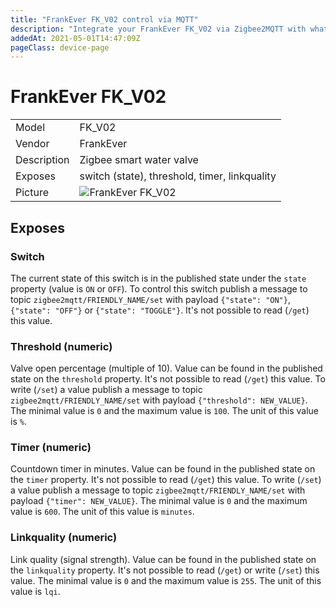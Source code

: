 ```yaml
---
title: "FrankEver FK_V02 control via MQTT"
description: "Integrate your FrankEver FK_V02 via Zigbee2MQTT with whatever smart home infrastructure you are using without the vendors bridge or gateway."
addedAt: 2021-05-01T14:47:09Z
pageClass: device-page
---
```


<!-- !!!! -->
<!-- ATTENTION: This file is auto-generated through docgen! -->
<!-- You can only edit the "## Notes"-Section till next h1 (#) or h2 heading (##). -->
<!-- Do NOT use h1 or h2 heading within "## Notes"-Section. -->
<!-- !!!! -->

# FrankEver FK_V02

|     |     |
|-----|-----|
| Model | FK_V02  |
| Vendor  | FrankEver  |
| Description | Zigbee smart water valve |
| Exposes | switch (state), threshold, timer, linkquality |
| Picture | ![FrankEver FK_V02](https://www.zigbee2mqtt.io/images/devices/FK_V02.jpg) |


<!-- Notes BEGIN: You can edit here. Add "## Notes" headline if not already present. -->



<!-- Notes END: Do not edit below this line -->


## Exposes

### Switch 
The current state of this switch is in the published state under the `state` property (value is `ON` or `OFF`).
To control this switch publish a message to topic `zigbee2mqtt/FRIENDLY_NAME/set` with payload `{"state": "ON"}`, `{"state": "OFF"}` or `{"state": "TOGGLE"}`.
It's not possible to read (`/get`) this value.

### Threshold (numeric)
Valve open percentage (multiple of 10).
Value can be found in the published state on the `threshold` property.
It's not possible to read (`/get`) this value.
To write (`/set`) a value publish a message to topic `zigbee2mqtt/FRIENDLY_NAME/set` with payload `{"threshold": NEW_VALUE}`.
The minimal value is `0` and the maximum value is `100`.
The unit of this value is `%`.

### Timer (numeric)
Countdown timer in minutes.
Value can be found in the published state on the `timer` property.
It's not possible to read (`/get`) this value.
To write (`/set`) a value publish a message to topic `zigbee2mqtt/FRIENDLY_NAME/set` with payload `{"timer": NEW_VALUE}`.
The minimal value is `0` and the maximum value is `600`.
The unit of this value is `minutes`.

### Linkquality (numeric)
Link quality (signal strength).
Value can be found in the published state on the `linkquality` property.
It's not possible to read (`/get`) or write (`/set`) this value.
The minimal value is `0` and the maximum value is `255`.
The unit of this value is `lqi`.

